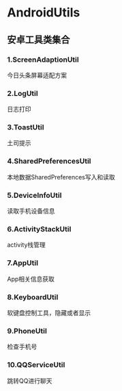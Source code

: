 # AndroidUtils
安卓工具类集合
---
### 1.ScreenAdaptionUtil
今日头条屏幕适配方案
### 2.LogUtil
日志打印
### 3.ToastUtil
土司提示
### 4.SharedPreferencesUtil
本地数据SharedPreferences写入和读取
### 5.DeviceInfoUtil
读取手机设备信息
### 6.ActivityStackUtil
activity栈管理
### 7.AppUtil
App相关信息获取
### 8.KeyboardUtil
软键盘控制工具，隐藏或者显示
### 9.PhoneUtil
检查手机号
### 10.QQServiceUtil
跳转QQ进行聊天
